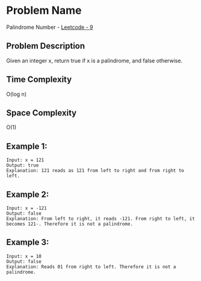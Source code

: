# Problem Name 
Palindrome Number - [Leetcode - 9](https://leetcode.com/problems/palindrome-number/)

## Problem Description

Given an integer x, return true if x is a 
palindrome, and false otherwise.

## Time Complexity
O(log n)

## Space Complexity
O(1)

## Example 1:
```
Input: x = 121
Output: true
Explanation: 121 reads as 121 from left to right and from right to left.
```

## Example 2:
```
Input: x = -121
Output: false
Explanation: From left to right, it reads -121. From right to left, it becomes 121-. Therefore it is not a palindrome.
```

## Example 3:
```
Input: x = 10
Output: false
Explanation: Reads 01 from right to left. Therefore it is not a palindrome.
```